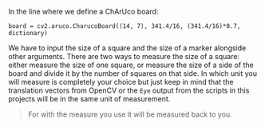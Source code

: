 In the line where we define a ChArUco board:
```
board = cv2.aruco.CharucoBoard((14, 7), 341.4/16, (341.4/16)*0.7, dictionary)
```
We have to input the size of a square and the size of a marker alongside other arguments. There are two ways to measure the size of a square: either measure the size of one square, or measure the size of a side of the board and divide it by the number of squares on that side. In which unit you will measure is completely your choice but just keep in mind that the translation vectors from OpenCV or the `Eye` output from the scripts in this projects will be in the same unit of measurement.
>For with the measure you use it will be measured back to you.

